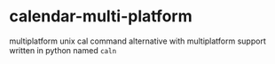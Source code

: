 # calendar-multi-platform
multiplatform unix cal command alternative with multiplatform support written in python named `caln`
